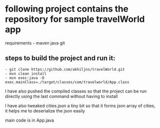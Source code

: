 # following project contains the repository for sample travelWorld app


requirements - 
maven
java
git

## steps to build the project and run it:
```
- git clone https://github.com/akhiljns/travelWorld.git
- mvn clean install
- mvn exec:java -D exec.mainClass=./target/classes/com/travelworld/App.class
```
I have also pushed the compiled classes so that the project can be run directly using the last command without having to install

I have also tweaked cities.json a tiny bit so that it forms json array of cities, it helps me to deserialize the json easily

main code is in App.java
